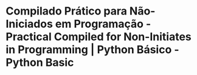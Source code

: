 # Compilado Prático para Não-Iniciados em Programação - Practical Compiled for Non-Initiates in Programming | Python Básico - Python Basic
# 

